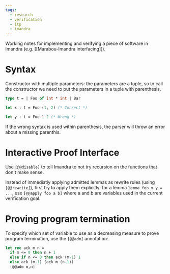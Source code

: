 ```yaml
---
tags:
  - research
  - verification
  - itp
  - imandra
---
```


Working notes for implementing and verifying a piece of software in Imandra (e.g. [[Marabou-Imandra interfacing]]).

# Syntax
Constructor with multiple parameters: the parameters are a tuple, so to call the constructor we need to put the parameters in a tuple with parenthesis. 

```ocaml
type t = | Foo of int * int | Bar

let x : t = Foo (1, 2) (* Correct *)

let y : t = Foo 1 2 (* Wrong *)
```

If the wrong syntax is used within parenthesis, the parser will throw an error about a missing parenthis.

# Interactive Proof Interface

Use `[@@disable]` to tell Imandra to not try recursion on the functions that don't make sense.

Instead of  immediatly applying admitted lemmas as rewrite rules (using `[@@rewrite]`), first try to apply them explicitly: for a lemma `lemma foo x y = ...`, use `[@@apply foo a b]` where a and b are variables used in the current verification goal.

# Proving program termination
To specify which set of variable to use as a decreasing measure to prove program termination, use the `[@@adm]` annotation:
```ocaml
let rec ack m n =
  if m <= 0 then n + 1
  else if n <= 0 then ack (m-1) 1
  else ack (m-1) (ack m (n-1))
  [@@adm m,n]
```
